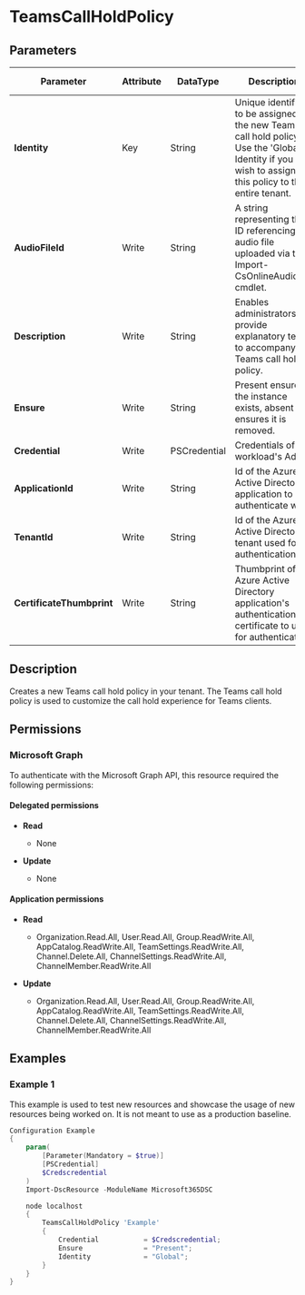 ﻿# TeamsCallHoldPolicy

## Parameters

| Parameter | Attribute | DataType | Description | Allowed Values |
| --- | --- | --- | --- | --- |
| **Identity** | Key | String | Unique identifier to be assigned to the new Teams call hold policy. Use the 'Global' Identity if you wish to assign this policy to the entire tenant. | |
| **AudioFileId** | Write | String | A string representing the ID referencing an audio file uploaded via the Import-CsOnlineAudioFile cmdlet. | |
| **Description** | Write | String | Enables administrators to provide explanatory text to accompany a Teams call hold policy. | |
| **Ensure** | Write | String | Present ensures the instance exists, absent ensures it is removed. | `Present`, `Absent` |
| **Credential** | Write | PSCredential | Credentials of the workload's Admin | |
| **ApplicationId** | Write | String | Id of the Azure Active Directory application to authenticate with. | |
| **TenantId** | Write | String | Id of the Azure Active Directory tenant used for authentication. | |
| **CertificateThumbprint** | Write | String | Thumbprint of the Azure Active Directory application's authentication certificate to use for authentication. | |


## Description

Creates a new Teams call hold policy in your tenant. The Teams call hold policy is used to customize the call hold experience for Teams clients.

## Permissions

### Microsoft Graph

To authenticate with the Microsoft Graph API, this resource required the following permissions:

#### Delegated permissions

- **Read**

    - None

- **Update**

    - None

#### Application permissions

- **Read**

    - Organization.Read.All, User.Read.All, Group.ReadWrite.All, AppCatalog.ReadWrite.All, TeamSettings.ReadWrite.All, Channel.Delete.All, ChannelSettings.ReadWrite.All, ChannelMember.ReadWrite.All

- **Update**

    - Organization.Read.All, User.Read.All, Group.ReadWrite.All, AppCatalog.ReadWrite.All, TeamSettings.ReadWrite.All, Channel.Delete.All, ChannelSettings.ReadWrite.All, ChannelMember.ReadWrite.All

## Examples

### Example 1

This example is used to test new resources and showcase the usage of new resources being worked on.
It is not meant to use as a production baseline.

```powershell
Configuration Example
{
    param(
        [Parameter(Mandatory = $true)]
        [PSCredential]
        $Credscredential
    )
    Import-DscResource -ModuleName Microsoft365DSC

    node localhost
    {
        TeamsCallHoldPolicy 'Example'
        {
            Credential           = $Credscredential;
            Ensure               = "Present";
            Identity             = "Global";
        }
    }
}
```

